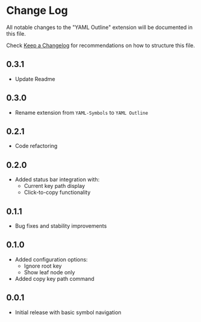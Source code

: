# Change Log

All notable changes to the "YAML Outline" extension will be documented in this file.

Check [Keep a Changelog](http://keepachangelog.com/) for recommendations on how to structure this file.

## 0.3.1

- Update Readme

## 0.3.0

- Rename extension from `YAML-Symbols` to `YAML Outline`

## 0.2.1

- Code refactoring

## 0.2.0

- Added status bar integration with:
  - Current key path display
  - Click-to-copy functionality

## 0.1.1

- Bug fixes and stability improvements

## 0.1.0

- Added configuration options:
  - Ignore root key
  - Show leaf node only
- Added copy key path command

## 0.0.1

- Initial release with basic symbol navigation
